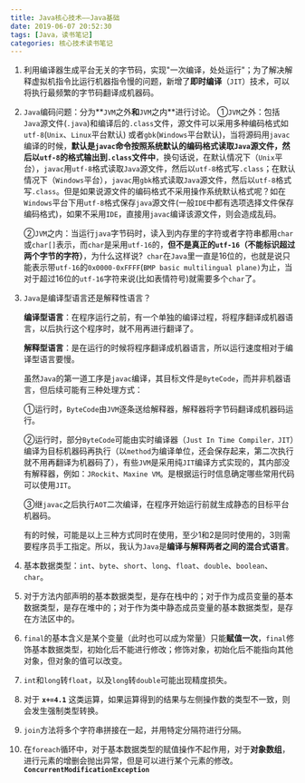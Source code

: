 ```yaml
---
title: Java核心技术——Java基础
date: 2019-06-07 20:52:30
tags: [Java，读书笔记]
categories: 核心技术读书笔记
---
```

1. 利用编译器生成平台无关的字节码，实现"一次编译，处处运行"；为了解决解释虚拟机指令比运行机器指令慢的问题，新增了**即时编译**（`JIT`）技术，可以将执行最频繁的字节码翻译成机器码。

2. `Java`编码问题：分为**`JVM`之外**和**`JVM`之内**进行讨论。
   ①`JVM`之外：包括`Java`源文件(`.java`)和编译后的`.class`文件，源文件可以采用多种编码格式如`utf-8`(`Unix`、`Linux`平台默认) 或者`gbk`(`Windows`平台默认)，当将源码用`javac`编译的时候，**默认是`javac`命令按照系统默认的编码格式读取`Java`源文件，然后以`utf-8`的格式输出到`.class`文件中**，换句话说，在默认情况下（`Unix`平台），`javac`用`utf-8`格式读取`Java`源文件，然后以`utf-8`格式写`.class`；在默认情况下（`Windows`平台），`javac`用`gbk`格式读取`Java`源文件，然后以`utf-8`格式写`.class`。但是如果说源文件的编码格式不采用操作系统默认格式呢？如在`Windows`平台下用`utf-8`格式保存`java`源文件(一般`IDE`中都有选项选择文件保存编码格式)，如果不采用`IDE`，直接用`javac`编译该源文件，则会造成乱码。

   ②`JVM`之内：当运行`java`字节码时，读入到内存里的字符或者字符串都用`char`或`char[]`表示，而`char`是采用`utf-16`的，**但不是真正的`utf-16`（不能标识超过两个字节的字符）**，为什么这样说?` char`在`Java`里一直是16位的，也就是说只能表示带`utf-16`的`0x0000-0xFFFF`(`BMP basic multilingual plane)`为止，当对于超过16位的`utf-16`字符来说(比如表情符号)就需要多个`char`了。

3. `Java`是编译型语言还是解释性语言？

   **编译型语言**：在程序运行之前，有一个单独的编译过程，将程序翻译成机器语言，以后执行这个程序时，就不用再进行翻译了。

   **解释型语言**：是在运行的时候将程序翻译成机器语言，所以运行速度相对于编译型语言要慢。

   虽然`Java`的第一道工序是`javac`编译，其目标文件是`ByteCode`，而并非机器语言，但后续可能有三种处理方式：

   ​	①运行时，`ByteCode`由`JVM`逐条送给解释器，解释器将字节码翻译成机器码运行。

   ​	②运行时，部分`ByteCode`可能由实时编译器（`Just In Time Compiler，JIT`）编译为目标机器码再执行（以`method`为编译单位，还会保存起来，第二次执行就不用再翻译为机器码了），有些`JVM`是采用纯`JIT`编译方式实现的，其内部没有解释器，例如：`JRockit`、`Maxine VM`。是根据运行时信息确定哪些常用代码可以使用`JIT`。

   ​	③继`javac`之后执行`AOT`二次编译，在程序开始运行前就生成静态的目标平台机器码。

   ​	有的时候，可能是以上三种方式同时在使用，至少1和2是同时使用的，3则需要程序员手工指定。所以，我认为`Java`是**编译与解释两者之间的混合式语言**。

4. 基本数据类型：`int`、`byte`、`short`、`long`、`float`、`double`、`boolean`、`char`。

5. 对于方法内部声明的基本数据类型，是存在栈中的；对于作为成员变量的基本数据类型，是存在堆中的；对于作为类中静态成员变量的基本数据类型，是存在方法区中的。

6. `final`的基本含义是某个变量（此时也可以成为常量）只能**赋值一次**，`final`修饰基本数据类型，初始化后不能进行修改；修饰对象，初始化后不能指向其他对象，但对象的值可以改变。

7. `int`和`long`转`float`，以及`long`转`double`可能出现精度损失。

8. 对于 **`x+=4.1`** 这类运算，如果运算得到的结果与左侧操作数的类型不一致，则会发生强制类型转换。

9. `join`方法将多个字符串拼接在一起，并用特定分隔符进行分隔。

10. 在`foreach`循环中，对于基本数据类型的赋值操作不起作用，对于**对象数组**，进行元素的增删会抛出异常，但是可以进行某个元素的修改。**`ConcurrentModificationException`**

